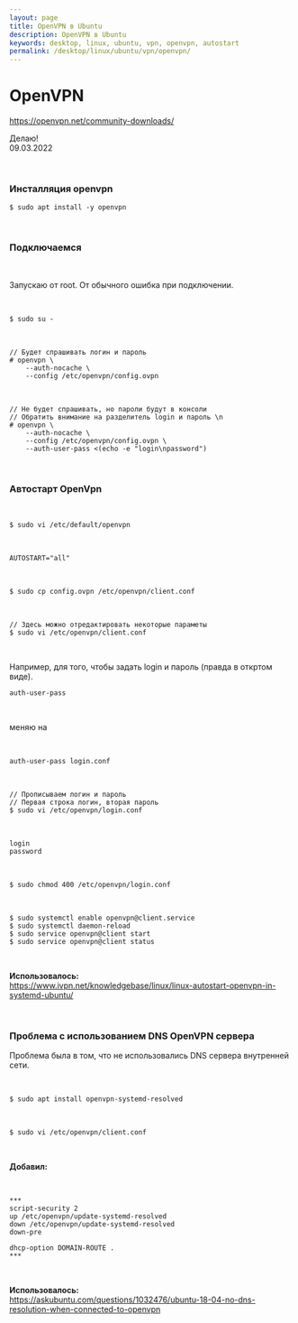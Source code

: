 ```yaml
---
layout: page
title: OpenVPN в Ubuntu
description: OpenVPN в Ubuntu
keywords: desktop, linux, ubuntu, vpn, openvpn, autostart
permalink: /desktop/linux/ubuntu/vpn/openvpn/
---
```


# OpenVPN

https://openvpn.net/community-downloads/

Делаю!  
09.03.2022

<br/>

### Инсталляция openvpn

```
$ sudo apt install -y openvpn
```

<br/>

### Подключаемся

<br/>

Запускаю от root. От обычного ошибка при подключении.

<br/>

```
$ sudo su -
```

<br/>

```
// Будет спрашивать логин и пароль
# openvpn \
    --auth-nocache \
    --config /etc/openvpn/config.ovpn
```

<br/>

```
// Не будет спрашивать, но пароли будут в консоли
// Обратить внимание на разделитель login и пароль \n
# openvpn \
    --auth-nocache \
    --config /etc/openvpn/config.ovpn \
    --auth-user-pass <(echo -e "login\npassword")
```

<br/>

### Автостарт OpenVpn

<br/>

```
$ sudo vi /etc/default/openvpn
```

<br/>

```
AUTOSTART="all"
```

<br/>

```
$ sudo cp config.ovpn /etc/openvpn/client.conf
```

<br/>

```
// Здесь можно отредактировать некоторые параметы
$ sudo vi /etc/openvpn/client.conf
```

<br/>

Например, для того, чтобы задать login и пароль (правда в откртом виде).

```
auth-user-pass
```

<br/>

меняю на

<br/>

```
auth-user-pass login.conf
```

<br/>

```
// Прописываем логин и пароль
// Первая строка логин, вторая пароль
$ sudo vi /etc/openvpn/login.conf
```

<br/>

```
login
password
```

<br/>

```
$ sudo chmod 400 /etc/openvpn/login.conf
```

<br/>

```
$ sudo systemctl enable openvpn@client.service
$ sudo systemctl daemon-reload
$ sudo service openvpn@client start
$ sudo service openvpn@client status
```

<br/>

**Использовалось:**  
https://www.ivpn.net/knowledgebase/linux/linux-autostart-openvpn-in-systemd-ubuntu/

<br/>

### Проблема с использованием DNS OpenVPN сервера

Проблема была в том, что не использовались DNS сервера внутренней сети.

<br/>

```
$ sudo apt install openvpn-systemd-resolved
```

<br/>

```
$ sudo vi /etc/openvpn/client.conf
```

<br/>

**Добавил:**

<br/>

```
***
script-security 2
up /etc/openvpn/update-systemd-resolved
down /etc/openvpn/update-systemd-resolved
down-pre

dhcp-option DOMAIN-ROUTE .
***
```

<br/>

**Использовалось:**  
https://askubuntu.com/questions/1032476/ubuntu-18-04-no-dns-resolution-when-connected-to-openvpn
